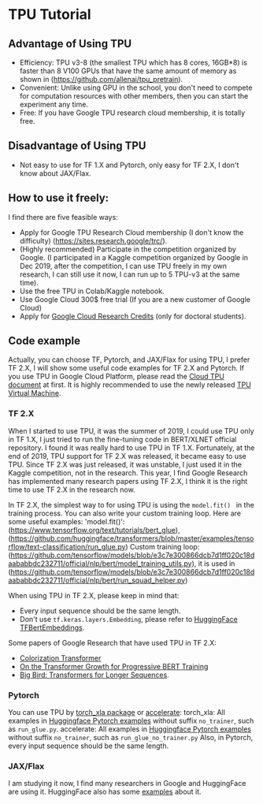# TPU Tutorial

## Advantage of Using TPU
 * Efficiency: TPU v3-8 (the smallest TPU which has 8 cores, 16GB*8) is faster than 8 V100 GPUs that have the same amount of memory as shown in (https://github.com/allenai/tpu_pretrain). 
 * Convenient: Unlike using GPU in the school, you don't need to compete for computation resources with other members, then you can start the experiment any time.
 * Free: If you have Google TPU research cloud membership, it is totally free.

## Disadvantage of Using TPU
 * Not easy to use for TF 1.X and Pytorch, only easy for TF 2.X, I don't know about JAX/Flax.

## How to use it freely:
I find there are five feasible ways:
 * Apply for Google TPU Research Cloud membership (I don't know the difficulty) (https://sites.research.google/trc/).
 * (Highly recommended) Participate in the competition organized by Google. (I participated in a Kaggle competition organized by Google in Dec 2019, after the competition, I can use TPU freely in my own research, I can still use it now, I can run up to 5 TPU-v3 at the same time).
 * Use the free TPU in Colab/Kaggle notebook.
 * Use Google Cloud 300$ free trial (If you are a new customer of Google Cloud)
 * Apply for [Google Cloud Research Credits](https://edu.google.com/programs/credits/research/?modal_active=none) (only for doctoral students).

## Code example
Actually, you can choose TF, Pytorch, and JAX/Flax for using TPU, I prefer TF 2.X, I will show some useful code examples for TF 2.X and Pytorch. If you use TPU in Google Cloud Platform, please read the [Cloud TPU document](https://cloud.google.com/tpu/docs) at first. It is highly recommended to use the newly released [TPU Virtual Machine](https://cloud.google.com/blog/products/compute/introducing-cloud-tpu-vms).

### TF 2.X
When I started to use TPU, it was the summer of 2019, I could use TPU only in TF 1.X, I just tried to run the fine-tuning code in BERT/XLNET official repository. I found it was really hard to use TPU in TF 1.X. Fortunately, at the end of 2019, TPU support for TF 2.X was released, it became easy to use TPU. Since TF 2.X was just released, it was unstable, I just used it in the Kaggle competition, not in the research. This year, I find Google Research has implemented many research papers using TF 2.X, I think it is the right time to use TF 2.X in the research now.

In TF 2.X, the simplest way to for using TPU is using the `model.fit() ` in the training process. You can also write your custom training loop. Here are some useful examples:
 'model.fit()':(https://www.tensorflow.org/text/tutorials/bert_glue), (https://github.com/huggingface/transformers/blob/master/examples/tensorflow/text-classification/run_glue.py)
  Custom training loop: (https://github.com/tensorflow/models/blob/e3c7e300866dcb7d1ff020c18daababbdc232711/official/nlp/bert/model_training_utils.py), it is  used in (https://github.com/tensorflow/models/blob/e3c7e300866dcb7d1ff020c18daababbdc232711/official/nlp/bert/run_squad_helper.py)

When using TPU in TF 2.X, please keep in mind that:
 * Every input sequence should be the same length.
 * Don't use `tf.keras.layers.Embedding`, please refer to [HuggingFace TFBertEmbeddings](https://github.com/huggingface/transformers/blob/master/src/transformers/models/bert/modeling_tf_bert.py#L132).

Some papers of Google Research that have used TPU in TF 2.X:
 * [Colorization Transformer](https://github.com/google-research/google-research/tree/master/coltran)
 * [On the Transformer Growth for Progressive BERT Training](https://github.com/google-research/google-research/tree/master/grow_bert)
 * [Big Bird: Transformers for Longer Sequences](https://github.com/google-research/bigbird).
### Pytorch
You can use TPU by [torch_xla package](https://github.com/pytorch/xla) or [accelerate](https://huggingface.co/docs/accelerate/):
 torch_xla: All examples in [Huggingface Pytorch examples](https://github.com/huggingface/transformers/tree/master/examples/pytorch) without suffix `no_trainer`, such as `run_glue.py`.
 accelerate: All examples in [Huggingface Pytorch examples](https://github.com/huggingface/transformers/tree/master/examples/pytorch) without suffix `no_trainer`, such as `run_glue_no_trainer.py`
Also, in Pytorch, every input sequence should be the same length. 

###  JAX/Flax
I am studying it now, I find many researchers in Google and HuggingFace are using it. HuggingFace also has some [examples](https://github.com/huggingface/transformers/tree/master/examples/flax) about it.


